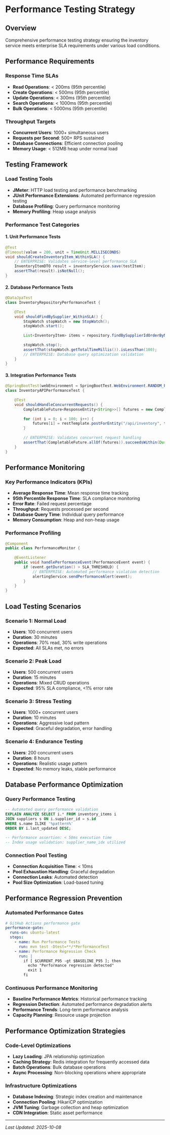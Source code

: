 # Performance Testing Strategy

## Overview

Comprehensive performance testing strategy ensuring the inventory service meets enterprise SLA requirements under various load conditions.

## Performance Requirements

### Response Time SLAs
- **Read Operations**: < 200ms (95th percentile)
- **Create Operations**: < 500ms (95th percentile)
- **Update Operations**: < 300ms (95th percentile)
- **Search Operations**: < 1000ms (95th percentile)
- **Bulk Operations**: < 5000ms (95th percentile)

### Throughput Targets
- **Concurrent Users**: 1000+ simultaneous users
- **Requests per Second**: 500+ RPS sustained
- **Database Connections**: Efficient connection pooling
- **Memory Usage**: < 512MB heap under normal load

## Testing Framework

### Load Testing Tools
- **JMeter**: HTTP load testing and performance benchmarking
- **JUnit Performance Extensions**: Automated performance regression testing
- **Database Profiling**: Query performance monitoring
- **Memory Profiling**: Heap usage analysis

### Performance Test Categories

#### 1. Unit Performance Tests
```java
@Test
@Timeout(value = 200, unit = TimeUnit.MILLISECONDS)
void shouldCreateInventoryItem_WithinSLA() {
    // ENTERPRISE: Validates service-level performance SLA
    InventoryItemDTO result = inventoryService.save(testItem);
    assertThat(result).isNotNull();
}
```

#### 2. Database Performance Tests
```java
@DataJpaTest
class InventoryRepositoryPerformanceTest {
    
    @Test
    void shouldFindBySupplier_WithinSLA() {
        StopWatch stopWatch = new StopWatch();
        stopWatch.start();
        
        List<InventoryItem> items = repository.findBySupplierIdOrderByName("supplier-1");
        
        stopWatch.stop();
        assertThat(stopWatch.getTotalTimeMillis()).isLessThan(100);
        // ENTERPRISE: Database query optimization validation
    }
}
```

#### 3. Integration Performance Tests
```java
@SpringBootTest(webEnvironment = SpringBootTest.WebEnvironment.RANDOM_PORT)
class InventoryAPIPerformanceTest {
    
    @Test
    void shouldHandleConcurrentRequests() {
        CompletableFuture<ResponseEntity<String>>[] futures = new CompletableFuture[100];
        
        for (int i = 0; i < 100; i++) {
            futures[i] = restTemplate.postForEntity("/api/inventory", testData, String.class);
        }
        
        // ENTERPRISE: Validates concurrent request handling
        assertThat(CompletableFuture.allOf(futures)).succeedsWithin(Duration.ofSeconds(5));
    }
}
```

## Performance Monitoring

### Key Performance Indicators (KPIs)
- **Average Response Time**: Mean response time tracking
- **95th Percentile Response Time**: SLA compliance monitoring  
- **Error Rate**: Failed request percentage
- **Throughput**: Requests processed per second
- **Database Query Time**: Individual query performance
- **Memory Consumption**: Heap and non-heap usage

### Performance Profiling
```java
@Component
public class PerformanceMonitor {
    
    @EventListener
    public void handlePerformanceEvent(PerformanceEvent event) {
        if (event.getDuration() > SLA_THRESHOLD) {
            // ENTERPRISE: Automated performance violation detection
            alertingService.sendPerformanceAlert(event);
        }
    }
}
```

## Load Testing Scenarios

### Scenario 1: Normal Load
- **Users**: 100 concurrent users
- **Duration**: 30 minutes
- **Operations**: 70% read, 30% write operations
- **Expected**: All SLAs met, no errors

### Scenario 2: Peak Load  
- **Users**: 500 concurrent users
- **Duration**: 15 minutes
- **Operations**: Mixed CRUD operations
- **Expected**: 95% SLA compliance, <1% error rate

### Scenario 3: Stress Testing
- **Users**: 1000+ concurrent users
- **Duration**: 10 minutes
- **Operations**: Aggressive load pattern
- **Expected**: Graceful degradation, error handling

### Scenario 4: Endurance Testing
- **Users**: 200 concurrent users
- **Duration**: 8 hours
- **Operations**: Realistic usage pattern
- **Expected**: No memory leaks, stable performance

## Database Performance Optimization

### Query Performance Testing
```sql
-- Automated query performance validation
EXPLAIN ANALYZE SELECT i.* FROM inventory_items i 
JOIN suppliers s ON i.supplier_id = s.id 
WHERE s.name ILIKE '%pattern%' 
ORDER BY i.last_updated DESC;

-- Performance assertion: < 50ms execution time
-- Index usage validation: supplier_name_idx utilized
```

### Connection Pool Testing
- **Connection Acquisition Time**: < 10ms
- **Pool Exhaustion Handling**: Graceful degradation
- **Connection Leaks**: Automated detection
- **Pool Size Optimization**: Load-based tuning

## Performance Regression Prevention

### Automated Performance Gates
```yaml
# GitHub Actions performance gate
performance-gate:
  runs-on: ubuntu-latest
  steps:
    - name: Run Performance Tests
      run: mvn test -Dtest=**/*PerformanceTest
    - name: Performance Regression Check
      run: |
        if [ $CURRENT_P95 -gt $BASELINE_P95 ]; then
          echo "Performance regression detected"
          exit 1
        fi
```

### Continuous Performance Monitoring
- **Baseline Performance Metrics**: Historical performance tracking
- **Regression Detection**: Automated performance degradation alerts
- **Performance Trends**: Long-term performance analysis
- **Capacity Planning**: Resource usage projection

## Performance Optimization Strategies

### Code-Level Optimizations
- **Lazy Loading**: JPA relationship optimization
- **Caching Strategy**: Redis integration for frequently accessed data
- **Batch Operations**: Bulk database operations
- **Async Processing**: Non-blocking operations where appropriate

### Infrastructure Optimizations
- **Database Indexing**: Strategic index creation and maintenance
- **Connection Pooling**: HikariCP optimization
- **JVM Tuning**: Garbage collection and heap optimization
- **CDN Integration**: Static asset performance

---

*Last Updated: 2025-10-08*